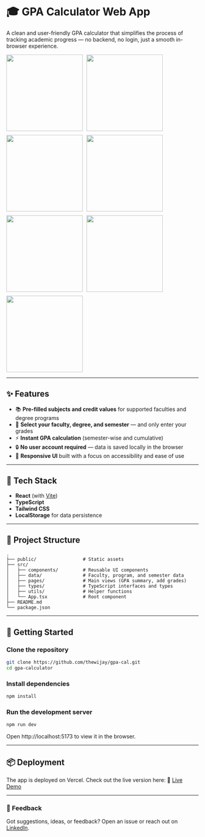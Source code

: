 # 🎓 GPA Calculator Web App

A clean and user-friendly GPA calculator that simplifies the process of tracking academic progress — no backend, no login, just a smooth in-browser experience.

<div style="display: flex; flex-wrap: wrap; gap: 10px;">

  <a href="https://postimg.cc/G49KG2mP" target="_blank">
    <img src="https://i.postimg.cc/wjQrKRKr/Screenshot-20250602-180908.png" width="200" />
  </a>

  <a href="https://postimg.cc/TLjJf5tx" target="_blank">
    <img src="https://i.postimg.cc/B6kY5xDj/Screenshot-20250602-180721.png" width="200" />
  </a>

  <a href="https://postimg.cc/QHfSF5hx" target="_blank">
    <img src="https://i.postimg.cc/cLSz5MzY/Screenshot-20250602-180939.png" width="200" />
  </a>

  <a href="https://postimg.cc/rDYWkNcx" target="_blank">
    <img src="https://i.postimg.cc/VNzFXKVG/Screenshot-20250602-181514.png" width="200" />
  </a>

  <a href="https://postimg.cc/2Vk2jTpK" target="_blank">
    <img src="https://i.postimg.cc/8PW3HnZN/Screenshot-20250602-181206.png" width="200" />
  </a>

  <a href="https://postimg.cc/bdHmjW5n" target="_blank">
    <img src="https://i.postimg.cc/qBWS2dX1/Screenshot-20250602-181242.png" width="200" />
  </a>

  <a href="https://postimg.cc/ZvcBDrV9" target="_blank">
    <img src="https://i.postimg.cc/3WMXN1GZ/Screenshot-20250602-181447.png" width="200" />
  </a>

</div>

---

## ✨ Features

- 📚 **Pre-filled subjects and credit values** for supported faculties and degree programs
- 🎯 **Select your faculty, degree, and semester** — and only enter your grades
- ⚡ **Instant GPA calculation** (semester-wise and cumulative)
- 🔒 **No user account required** — data is saved locally in the browser
- 📱 **Responsive UI** built with a focus on accessibility and ease of use

---

## 🔧 Tech Stack

- **React** (with [Vite](https://vitejs.dev/))
- **TypeScript**
- **Tailwind CSS**
- **LocalStorage** for data persistence

---

## 📂 Project Structure

```
.
├── public/                 # Static assets
├── src/
│   ├── components/         # Reusable UI components
│   ├── data/               # Faculty, program, and semester data
│   ├── pages/              # Main views (GPA summary, add grades)
│   ├── types/              # TypeScript interfaces and types
│   ├── utils/              # Helper functions
│   └── App.tsx             # Root component
├── README.md
└── package.json
```

---

## 🚀 Getting Started

### Clone the repository

```bash
git clone https://github.com/thewijay/gpa-cal.git
cd gpa-calculator
```

### Install dependencies

```bash
npm install
```

### Run the development server

```bash
npm run dev
```

Open http://localhost:5173 to view it in the browser.

---

## 📦 Deployment

The app is deployed on Vercel. Check out the live version here:
🔗 [Live Demo](https://gpacalsusl.vercel.app/)

---

### 💬 Feedback

Got suggestions, ideas, or feedback? Open an issue or reach out on [LinkedIn](https://www.linkedin.com/in/pubudu-wijesundara/).

